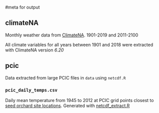 #meta for output

## climateNA

Monthly weather data from [ClimateNA](http://climatena.ca/). 
1901-2019 and 2011-2100 

All climate variables for all years between 1901 and 2018 were extracted with ClimateNA version *6.20* 

## pcic

Data extracted from large PCIC files in `data` using `netcdf.R` 

### `pcic_daily_temps.csv`
Daily mean temperature from 1945 to 2012 at PCIC grid points closest to [seed orchard site locations](../locations/site_coordinates.csv). Generated with [netcdf_extract.R](../scripts/netcdf_extract.R)


